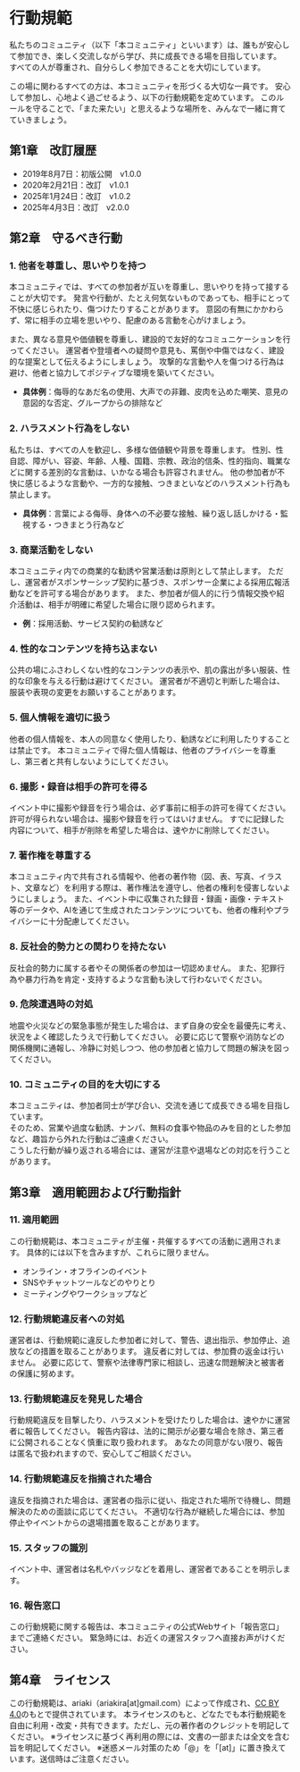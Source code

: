 # 行動規範

私たちのコミュニティ（以下「本コミュニティ」といいます）は、誰もが安心して参加でき、楽しく交流しながら学び、共に成長できる場を目指しています。
すべての人が尊重され、自分らしく参加できることを大切にしています。

この場に関わるすべての方は、本コミュニティを形づくる大切な一員です。
安心して参加し、心地よく過ごせるよう、以下の行動規範を定めています。
このルールを守ることで、「また来たい」と思えるような場所を、みんなで一緒に育てていきましょう。

## 第1章　改訂履歴

- 2019年8月7日：初版公開　v1.0.0
- 2020年2月21日：改訂　v1.0.1
- 2025年1月24日：改訂　v1.0.2
- 2025年4月3日：改訂　v2.0.0

## 第2章　守るべき行動

### 1. 他者を尊重し、思いやりを持つ

本コミュニティでは、すべての参加者が互いを尊重し、思いやりを持って接することが大切です。
発言や行動が、たとえ何気ないものであっても、相手にとって不快に感じられたり、傷つけたりすることがあります。
意図の有無にかかわらず、常に相手の立場を思いやり、配慮のある言動を心がけましょう。

また、異なる意見や価値観を尊重し、建設的で友好的なコミュニケーションを行ってください。
運営者や登壇者への疑問や意見も、罵倒や中傷ではなく、建設的な提案として伝えるようにしましょう。
攻撃的な言動や人を傷つける行為は避け、他者と協力してポジティブな環境を築いてください。

- **具体例**：侮辱的なあだ名の使用、大声での非難、皮肉を込めた嘲笑、意見の意図的な否定、グループからの排除など

### 2. ハラスメント行為をしない

私たちは、すべての人を歓迎し、多様な価値観や背景を尊重します。
性別、性自認、障がい、容姿、年齢、人種、国籍、宗教、政治的信条、性的指向、職業などに関する差別的な言動は、いかなる場合も許容されません。
他の参加者が不快に感じるような言動や、一方的な接触、つきまといなどのハラスメント行為も禁止します。

- **具体例**：言葉による侮辱、身体への不必要な接触、繰り返し話しかける・監視する・つきまとう行為など

### 3. 商業活動をしない

本コミュニティ内での商業的な勧誘や営業活動は原則として禁止します。
ただし、運営者がスポンサーシップ契約に基づき、スポンサー企業による採用広報活動などを許可する場合があります。
また、参加者が個人的に行う情報交換や紹介活動は、相手が明確に希望した場合に限り認められます。

- **例**：採用活動、サービス契約の勧誘など

### 4. 性的なコンテンツを持ち込まない

公共の場にふさわしくない性的なコンテンツの表示や、肌の露出が多い服装、性的な印象を与える行動は避けてください。
運営者が不適切と判断した場合は、服装や表現の変更をお願いすることがあります。

### 5. 個人情報を適切に扱う

他者の個人情報を、本人の同意なく使用したり、勧誘などに利用したりすることは禁止です。
本コミュニティで得た個人情報は、他者のプライバシーを尊重し、第三者と共有しないようにしてください。

### 6. 撮影・録音は相手の許可を得る

イベント中に撮影や録音を行う場合は、必ず事前に相手の許可を得てください。
許可が得られない場合は、撮影や録音を行ってはいけません。
すでに記録した内容について、相手が削除を希望した場合は、速やかに削除してください。

### 7. 著作権を尊重する

本コミュニティ内で共有される情報や、他者の著作物（図、表、写真、イラスト、文章など）を利用する際は、著作権法を遵守し、他者の権利を侵害しないようにしましょう。
また、イベント中に収集された録音・録画・画像・テキスト等のデータや、AIを通じて生成されたコンテンツについても、他者の権利やプライバシーに十分配慮してください。

### 8. 反社会的勢力との関わりを持たない

反社会的勢力に属する者やその関係者の参加は一切認めません。
また、犯罪行為や暴力行為を肯定・支持するような言動も決して行わないでください。

### 9. 危険遭遇時の対処

地震や火災などの緊急事態が発生した場合は、まず自身の安全を最優先に考え、状況をよく確認したうえで行動してください。
必要に応じて警察や消防などの関係機関に通報し、冷静に対処しつつ、他の参加者と協力して問題の解決を図ってください。

### 10. コミュニティの目的を大切にする

本コミュニティは、参加者同士が学び合い、交流を通じて成長できる場を目指しています。  
そのため、営業や過度な勧誘、ナンパ、無料の食事や物品のみを目的とした参加など、趣旨から外れた行動はご遠慮ください。  
こうした行動が繰り返される場合には、運営が注意や退場などの対応を行うことがあります。

## 第3章　適用範囲および行動指針

### 11. 適用範囲

この行動規範は、本コミュニティが主催・共催するすべての活動に適用されます。
具体的には以下を含みますが、これらに限りません。

- オンライン・オフラインのイベント
- SNSやチャットツールなどのやりとり
- ミーティングやワークショップなど

### 12. 行動規範違反者への対処

運営者は、行動規範に違反した参加者に対して、警告、退出指示、参加停止、追放などの措置を取ることがあります。
違反者に対しては、参加費の返金は行いません。
必要に応じて、警察や法律専門家に相談し、迅速な問題解決と被害者の保護に努めます。

### 13. 行動規範違反を発見した場合

行動規範違反を目撃したり、ハラスメントを受けたりした場合は、速やかに運営者に報告してください。
報告内容は、法的に開示が必要な場合を除き、第三者に公開されることなく慎重に取り扱われます。
あなたの同意がない限り、報告は匿名で扱われますので、安心してご相談ください。

### 14. 行動規範違反を指摘された場合

違反を指摘された場合は、運営者の指示に従い、指定された場所で待機し、問題解決のための面談に応じてください。
不適切な行為が継続した場合には、参加停止やイベントからの退場措置を取ることがあります。

### 15. スタッフの識別

イベント中、運営者は名札やバッジなどを着用し、運営者であることを明示します。

### 16. 報告窓口

この行動規範に関する報告は、本コミュニティの公式Webサイト「報告窓口」までご連絡ください。
緊急時には、お近くの運営スタッフへ直接お声がけください。

## 第4章　ライセンス

この行動規範は、ariaki（ariakira[at]gmail.com）によって作成され、[CC BY 4.0](https://creativecommons.org/licenses/by/4.0/deed.ja)のもとで提供されています。
本ライセンスのもと、どなたでも本行動規範を自由に利用・改変・共有できます。ただし、元の著作者のクレジットを明記してください。
※ライセンスに基づく再利用の際には、文書の一部または全文を含む旨を明記してください。
※迷惑メール対策のため「@」を「[at]」に置き換えています。送信時はご注意ください。
